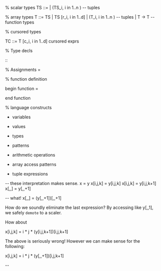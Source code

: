 
% scalar types
TS ::= <elemental types>
    | (TS_i, i in 1..n ) -- tuples


% array types
T ::= TS
    | TS [r_i, i in 1..d]
    | (T_i, i in 1..n ) -- tuples
    | T -> T -- function types

% cursored types

TC ::= T [c_i, i in 1..d] cursored exprs

% Type decls

<type-name> :: <lhs-variable-name>

% Assignments
<lhs-pattern> = <expr>

% function definition

begin function <output-pattern> = <function-name> <input-pattern>

end function


% language constructs

- variables
- values
- types
- patterns

- arithmetic operations
- array access patterns
- tuple expressions



-- these interpretation makes sense.
x = y
x[i,j,k] = y[i,j,k]
x[i,j,k] = y[i,j,k+1]
x[,,] = y[,,+1]

-- what!
x[,,] = (y[,,+1])[,,+1]

How do we soundly eliminate the last expression?
By accessing like
y[,,1],
we safely `demote` to a scaler.

How about

x[i,j,k] = i * j *  (y[i,j,k+1])[i,j,k+1]

The above is seriously wrong! However we can make sense for the following:

x[i,j,k] = i * j *  (y[,,+1])[i,j,k+1]

--
